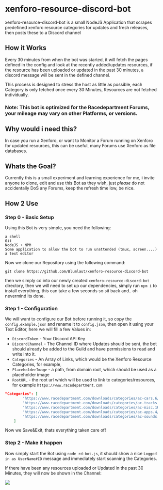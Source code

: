 # xenforo-resource-discord-bot

xenforo-resource-discord-bot is a small NodeJS Application that scrapes predefined xenforo resource categories for updates and fresh releases, then posts these to a Discord channel


## How it Works

Every 30 minutes from when the bot was started, it will fetch the pages defined in the config and look at the recently added/updates resources, if the resource has been uploaded or updated in the past 30 minutes, a discord message will be sent in the defined channel.

This process is designed to stress the host as little as possible, each Category is only fetched once every 30 Minutes, Resources are not fetched individually.

### Note: This bot is optimized for the Racedepartment Forums, your mileage may vary on other Platforms, or versions.

## Why would i need this?

In case you run a Xenforo, or want to Monitor a Forum running on Xenforo for updated resources, this can be useful, many Forums use Xenforo as file databases.

## Whats the Goal?

Currently this is a small experiment and learning experience for me, i invite anyone to clone, edit and use this Bot as they wish, just _please_ do not accidentally DoS any Forums, keep the refresh time low, be nice.

## How 2 Use

### Step 0 - Basic Setup

Using this Bot is very simple, you need the following:

```
a shell
Git
NodeJS + NPM
Some application to allow the bot to run unattended (tmux, screen....)
a text editor
```


Now we clone our Repository using the following command:

```
git clone https://github.com/Blumlaut/xenforo-resource-discord-bot
```

then we simply cd into our newly created `xenforo-resource-discord-bot` directory, then we will need to set up our dependencies, simply run `npm i` to install everything, this can take a few seconds so sit back and.. oh nevermind its done.

### Step 1 - Configuration

We will want to configure our Bot before running it, so copy the `config.example.json` and rename it to `config.json`, then open it using your Text Editor, here we will fill a few Values in:

- `DiscordToken` - Your Discord API Key
- `DiscordChannel` - The Channel ID where Updates should be sent, the bot should already be added to the Guild and have permissions to read and write into it.
- `Categories` - An Array of Links, which would be the Xenforo Resource Categories, for example, 
- `PlaceholderImage` - a path, from domain root, which should be used as a placeholder image
- `RootURL` - the root url which will be used to link to categories/resources, for example `https://www.racedepartment.com`
```json
"Categories": [
        "https://www.racedepartment.com/downloads/categories/ac-cars.6/",
        "https://www.racedepartment.com/downloads/categories/ac-tracks.8/",
        "https://www.racedepartment.com/downloads/categories/ac-misc.10/",
        "https://www.racedepartment.com/downloads/categories/ac-apps.4/",
        "https://www.racedepartment.com/downloads/categories/ac-sounds.9/"
    ]
```


Now we Save&Exit, thats everything taken care of!


### Step 2 - Make it happen

Now simply start the Bot using `node rd-bot.js`, it should show a nice `Logged in as UserName#ID` message and immediately start scanning the Categories.

If there have been any resources uploaded or Updated in the past 30 Minutes, they will now be shown in the Channel:

![](https://blumlaut.me/s/q7fbPYYE2kTyidr/preview)
